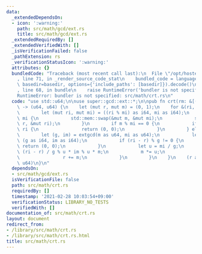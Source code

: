 ```yaml
---
data:
  _extendedDependsOn:
  - icon: ':warning:'
    path: src/math/gcd/ext.rs
    title: src/math/gcd/ext.rs
  _extendedRequiredBy: []
  _extendedVerifiedWith: []
  _isVerificationFailed: false
  _pathExtension: rs
  _verificationStatusIcon: ':warning:'
  attributes: {}
  bundledCode: "Traceback (most recent call last):\n  File \"/opt/hostedtoolcache/Python/3.9.4/x64/lib/python3.9/site-packages/onlinejudge_verify/documentation/build.py\"\
    , line 71, in _render_source_code_stat\n    bundled_code = language.bundle(stat.path,\
    \ basedir=basedir, options={'include_paths': [basedir]}).decode()\n  File \"/opt/hostedtoolcache/Python/3.9.4/x64/lib/python3.9/site-packages/onlinejudge_verify/languages/user_defined.py\"\
    , line 68, in bundle\n    raise RuntimeError('bundler is not specified: {}'.format(path.as_posix()))\n\
    RuntimeError: bundler is not specified: src/math/crt.rs\n"
  code: "use std::u64;\n\nuse super::gcd::ext::*;\n\npub fn crt(rm: &[(u64, u64)])\
    \ -> (u64, u64) {\n    let (mut r, mut m) = (0, 1);\n    for &(ri, mi) in rm {\n\
    \        let (mut ri, mut mi) = ((ri % mi) as i64, mi as i64);\n        if m <\
    \ mi {\n            std::mem::swap(&mut m, &mut mi);\n            std::mem::swap(&mut\
    \ r, &mut ri);\n        }\n        if m % mi == 0 {\n            if r % mi !=\
    \ ri {\n                return (0, 0);\n            }\n        } else {\n    \
    \        let (g, im) = extgcd(m as u64, mi as u64);\n            let (g, im) =\
    \ (g as i64, im as i64);\n            if (ri - r) % g != 0 {\n               \
    \ return (0, 0);\n            }\n            let u = mi / g;\n            r +=\
    \ (ri - r) / g % u * im % u * m;\n            m *= u;\n            if r < 0 {\n\
    \                r += m;\n            }\n        }\n    }\n    (r as u64, m as\
    \ u64)\n}\n"
  dependsOn:
  - src/math/gcd/ext.rs
  isVerificationFile: false
  path: src/math/crt.rs
  requiredBy: []
  timestamp: '2021-02-28 10:03:54+09:00'
  verificationStatus: LIBRARY_NO_TESTS
  verifiedWith: []
documentation_of: src/math/crt.rs
layout: document
redirect_from:
- /library/src/math/crt.rs
- /library/src/math/crt.rs.html
title: src/math/crt.rs
---
```


